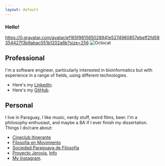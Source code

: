 ```yaml
---
layout: default
---
```


### Hello!
https://0.gravatar.com/avatar/ef165f981585028941e5274960857ebeff2fd58354427f3b9abac051b1202a6b?size=256
![Octocat](https://0.gravatar.com/avatar/ef165f981585028941e5274960857ebeff2fd58354427f3b9abac051b1202a6b?size=256)

## Professional
I'm a software engineer, particularly interested in bioinformatics but with experience in a range of fields, using different technologies.
*   Here's my [LinkedIn](https://www.linkedin.com/in/samuelacosta).
*   Here's my [GitHub](https://github.com/samuacosta).

## Personal
I live in Paraguay, I like music, nerdy stuff, weird films, beer. I'm a philosophy enthusiast, and maybe a BA if I ever finish my dissertation. Things I do/care about:
*   [Cineclub Itinerante](https://www.instagram.com/cineclub.itinerantepy)
*   [Filosofía en Movimiento](https://www.instagram.com/filosofia_en_movimiento_py)
*   [Sociedad Paraguaya de Filosofía](https://www.facebook.com/FilosofiaPy)
*   [Proyecto Jerovia](https://www.instagram.com/jerovia.4m), [Info](https://www.abc.com.py/nacionales/2022/08/09/jovenes-organizan-colecta-para-alegrar-a-los-mas-pequenos-en-su-dia/)
*   [My Instagram](https://www.instagram.com/samuacostam).
